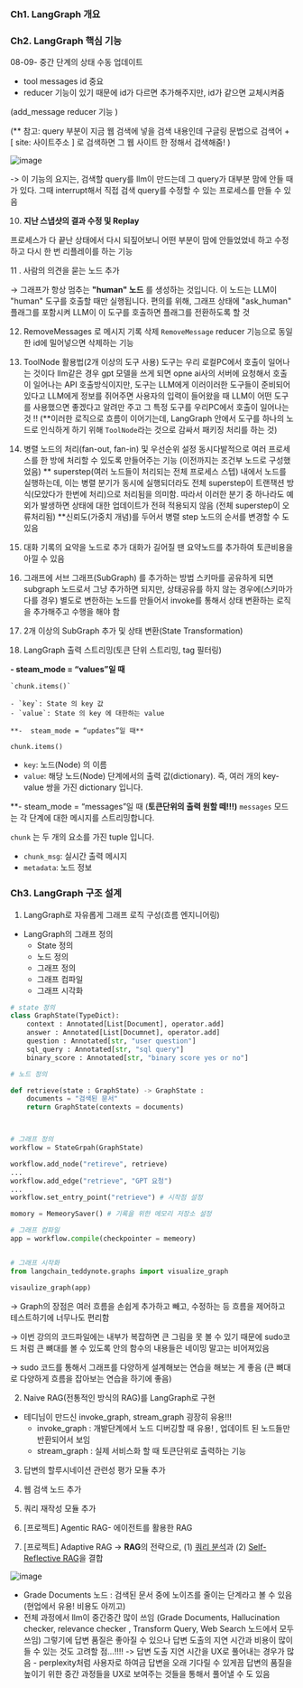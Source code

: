 ### Ch1. LangGraph 개요

### Ch2. LangGraph 핵심 기능

08-09- 중간 단계의 상태 수동 업데이트 

- tool messages id 중요
- reducer 기능이 있기 때문에 id가 다르면 추가해주지만, id가 같으면 교체시켜줌

(add_message reducer 기능 )

(** 참고: query 부분이 지금 웹 검색에 넣을 검색 내용인데 구글링 문법으로 검색어 + [ site: 사이트주소 ] 로 검색하면 그 웹 사이트 한 정해서 검색해줌! )

![image](https://github.com/user-attachments/assets/81a7ebce-06a5-4f35-afa6-cb5daf3fe7d8)

-> 이 기능의 요지는, 검색할 query를 llm이 만드는데 그 query가 대부분 맘에 안들 때가 있다. 그때 interrupt해서 직접 검색 query를  수정할 수 있는 프로세스를 만들 수 있음

10. **지난 스냅샷의 결과 수정 및 Replay**

프로세스가 다 끝난 상태에서 다시 되짚어보니 어떤 부분이 맘에 안들었었네 하고 수정하고 다시 한 번 리플레이를 하는 기능 

11 . 사람의 의견을 묻는 노드 추가

→ 그래프가 항상 멈추는 **"human" 노드** 를 생성하는 것입니다. 이 노드는 LLM이 "human" 도구를 호출할 때만 실행됩니다. 편의를 위해, 그래프 상태에 "ask_human" 플래그를 포함시켜 LLM이 이 도구를 호출하면 플래그를 전환하도록 할 것

12. RemoveMessages 로 메시지 기록 삭제
`RemoveMessage` reducer 기능으로 동일한 id에 밀어넣으면 삭제하는 기능 

13. ToolNode 활용법(2개 이상의 도구 사용)
도구는 우리 로컬PC에서 호출이 일어나는 것이다 
llm같은 경우 gpt 모델을 쓰게 되면 opne ai사의 서버에 요청해서 호출이 일어나는 API 호출방식이지만, 도구는 LLM에게 이러이러한 도구들이 준비되어 있다고 LLM에게 정보를 쥐어주면 사용자의 입력이 들어왔을 때 LLM이 어떤 도구를 사용했으면 좋겠다고 알려만 주고 그 특정 도구를 우리PC에서 호출이 일어나는 것 !! 
 (**이러한 로직으로  흐름이 이어기는데, LangGraph 안에서 도구를 하나의 노드로 인식하게 하기 위해 `ToolNode`라는 것으로 감싸서 패키징 처리를  하는 것)

14.  병렬 노드의 처리(fan-out, fan-in) 및 우선순위 설정
동시다발적으로 여러 프로세스를 한 방에 처리할 수 있도록 만들어주는 기능 (이전까지는 조건부 노드로 구성했었음) 
** superstep(여러 노드들이 처리되는 전체 프로세스 스텝) 내에서 노드를 실행하는데, 이는 병렬 분기가 동시에 실행되더라도 전체 superstep이 트랜잭션 방식(모았다가 한번에 처리)으로 처리됨을 의미함. 따라서 이러한 분기 중 하나라도 예외가 발생하면 상태에 대한 업데이트가 전혀 적용되지 않음 (전체 superstep이 오류처리됨)
**신뢰도(가중치 개념)를 두어서 병렬 step 노드의 순서를 변경할 수 도 있음 

15.  대화 기록의 요약을 노드로 추가
대화가 길어질 땐 요약노드를 추가하여 토큰비용을 아낄 수 있음 

16. 그래프에 서브 그래프(SubGraph) 를 추가하는 방법
스키마를 공유하게 되면 subgraph 노드로서 그냥 추가하면 되지만, 상태공유를 하지 않는 경우에(스키마가 다를 경우) 별도로 변한하는 노드를 만들어서 invoke를 통해서 상태 변환하는 로직을 추가해주고 수행을 해야  함 
 
17. 2개 이상의 SubGraph 추가 및 상태 변환(State Transformation)

18.  LangGraph 출력 스트리밍(토큰 단위 스트리밍, tag 필터링)

**- steam_mode = “values”일 때** 
    
    `chunk.items()`
    
    - `key`: State 의 key 값
    - `value`: State 의 key 에 대한하는 value

    **-  steam_mode = “updates”일 때** 

`chunk.items()`

- `key`: 노드(Node) 의 이름
- `value`: 해당 노드(Node) 단계에서의 출력 값(dictionary). 즉, 여러 개의 key-value 쌍을 가진 dictionary 입니다.

**- steam_mode = “messages”일 때 (**토큰단위의 출력 원할 떼!!!)**
`messages` 모드는 각 단계에 대한 메시지를 스트리밍합니다.

`chunk` 는 두 개의 요소를 가진 tuple 입니다.

- `chunk_msg`: 실시간 출력 메시지
- `metadata`: 노드 정보

### Ch3. LangGraph 구조 설계

01. LangGraph로 자유롭게 그래프 로직 구성(흐름 엔지니어링) 

- LangGraph의 그래프 정의
    - State 정의
    - 노드 정의
    - 그래프 정의
    - 그래프 컴파일
    - 그래프 시각화
```python
# state 정의
class GraphState(TypeDict):
	context : Annotated[List[Document], operator.add]
	answer : Annotated[List[Documnet], operator.add]
	question : Annotated[str, "user question"]
	sql_query : Annotated[str, "sql query"]
	binary_score : Annotated[str, "binary score yes or no"]

# 노드 정의 

def retrieve(state : GraphState) -> GraphState : 
	documents = "검색된 문서" 
	return GraphState(contexts = documents)



# 그래프 정의 
workflow = StateGrpah(GraphState)

workflow.add_node("retireve", retrieve)
...
workflow.add_edge("retrieve", "GPT 요청")
...
workflow.set_entry_point("retrieve") # 시작점 설정

momory = MemeorySaver() # 기록을 위한 메모리 저장소 설정 

# 그래프 컴파일 
app = workflow.compile(checkpointer = memeory)  


# 그래프 시작화 
from langchain_teddynote.graphs import visualize_graph

visaulize_graph(app)
```
→ Graph의 장점은 여러 흐름을 손쉽게 추가하고 빼고, 수정하는 등 흐름을 제어하고 테스트하기에 너무나도 편리함

→ 이번 강의의 코드파일에는 내부가 복잡하면 큰 그림을 못 볼 수 있기 때문에 sudo코드 처럼 큰 뼈대를 볼 수 있도록 안의 함수의 내용들은 네이밍 말고는 비어져있음 

→ sudo 코드를 통해서 그래프를 다양하게 설계해보는 연습을 해보는 게 좋음 (큰 뼈대로 다양하게 흐름을 잡아보는 연습을 하기에 좋음)

02.  Naive RAG(전통적인 방식의 RAG)를 LangGraph로 구현 

- 테디님이 만드신 invoke_graph, stream_graph 굉장히 유용!!!
    - invoke_graph : 개발단계에서 노드 디버깅할 때 유용! , 업데이트 된 노드들만 반환되어서 보임
    - stream_graph : 실제 서비스화 할 때 토큰단위로 출력하는 기능

03. 답변의 할루시네이션 관련성 평가 모듈 추가 

04. 웹 검색 노드 추가 

05. 쿼리 재작성 모듈 추가 

06. [프로젝트] Agentic RAG- 에이전트를 활용한 RAG

07. [프로젝트] Adaptive RAG
→ **RAG**의 전략으로, (1) [쿼리 분석](https://blog.langchain.dev/query-construction/)과 (2) [Self-Reflective RAG](https://blog.langchain.dev/agentic-rag-with-langgraph/)을 결합

![image](https://github.com/user-attachments/assets/848738ed-3c15-408b-a12a-a400fa749908)

- Grade Documents 노드 : 검색된 문서 중에 노이즈를 줄이는 단계라고 볼 수 있음 (현업에서 유용! 비용도 아끼고)
- 전체 과정에서 llm이 중간중간 많이 쓰임 (Grade Documents, Hallucination checker, relevance checker , Transform Query, Web Search 노드에서 모두 쓰임) 그렇기에 답변 품질은 좋아질 수 있으나 답변 도출의 지연 시간과 비용이 많이 들 수 있는 것도 고려할 점…!!!!
    -> 답변 도출 지연 시간을 UX로 풀어내는 경우가 많음 - perplexity처럼 사용자로 하여금 답변을 오래 기다릴 수 있게끔 답변의 품질을 높이기 위한 중간 과정들을 UX로 보여주는 것들을 통해서 풀어낼 수 도 있음
